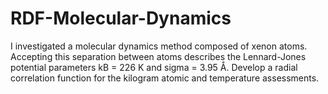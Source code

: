 # RDF-Molecular-Dynamics

I investigated a molecular dynamics method composed of xenon atoms.
Accepting this separation between atoms describes the Lennard-Jones potential
parameters kB = 226 K  and sigma = 3.95 Å. Develop a radial correlation function for the kilogram
atomic and temperature assessments.
